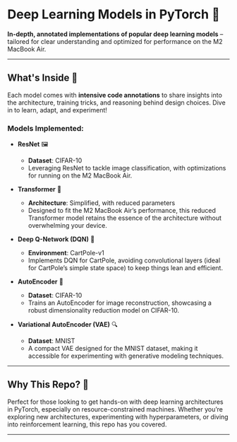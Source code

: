 # Deep Learning Models in PyTorch 🚀

**In-depth, annotated implementations of popular deep learning models** – tailored for clear understanding and optimized for performance on the M2 MacBook Air.

---

## What's Inside 🧠

Each model comes with **intensive code annotations** to share insights into the architecture, training tricks, and reasoning behind design choices. Dive in to learn, adapt, and experiment!

### Models Implemented:

- **ResNet** 🖼️  
  - **Dataset**: CIFAR-10  
  - Leveraging ResNet to tackle image classification, with optimizations for running on the M2 MacBook Air.

- **Transformer** 🔄  
  - **Architecture**: Simplified, with reduced parameters  
  - Designed to fit the M2 MacBook Air’s performance, this reduced Transformer model retains the essence of the architecture without overwhelming your device.

- **Deep Q-Network (DQN)** 🎢  
  - **Environment**: CartPole-v1  
  - Implements DQN for CartPole, avoiding convolutional layers (ideal for CartPole’s simple state space) to keep things lean and efficient.

- **AutoEncoder** 🧩  
  - **Dataset**: CIFAR-10  
  - Trains an AutoEncoder for image reconstruction, showcasing a robust dimensionality reduction model on CIFAR-10.

- **Variational AutoEncoder (VAE)** 🔍  
  - **Dataset**: MNIST  
  - A compact VAE designed for the MNIST dataset, making it accessible for experimenting with generative modeling techniques.

---

## Why This Repo? 🤔

Perfect for those looking to get hands-on with deep learning architectures in PyTorch, especially on resource-constrained machines. Whether you’re exploring new architectures, experimenting with hyperparameters, or diving into reinforcement learning, this repo has you covered.

---
